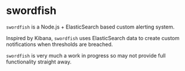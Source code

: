 swordfish
=========

``swordfish`` is a Node.js + ElasticSearch based custom alerting system.

Inspired by Kibana, ``swordfish`` uses ElasticSearch data to create custom notifications when thresholds are breached.

``swordfish`` is very much a work in progress so may not provide full functionality straight away.
